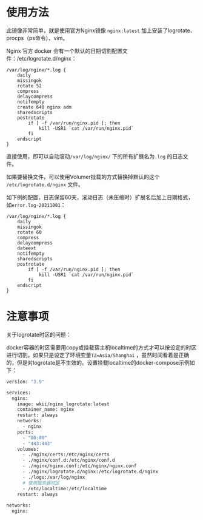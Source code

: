 # 使用方法

此镜像非常简单，就是使用官方Nginx镜像 `nginx:latest` 加上安装了logrotate、procps（ps命令）、vim。

Nginx 官方 docker 会有一个默认的日期切割配置文件：/etc/logrotate.d/nginx：

```ba
/var/log/nginx/*.log {
    daily
    missingok
    rotate 52
    compress
    delaycompress
    notifempty
    create 640 nginx adm
    sharedscripts
    postrotate
        if [ -f /var/run/nginx.pid ]; then
            kill -USR1 `cat /var/run/nginx.pid`
        fi
    endscript
}
```

直接使用，即可以自动滚动`/var/log/nginx/` 下的所有扩展名为`.log` 的日志文件。

如果要替换文件，可以使用Volumer挂载的方式替换掉默认的这个 `/etc/logrotate.d/nginx` 文件。

如下例的配置，日志保留60天，滚动日志（未压缩时）扩展名后加上日期格式，如`error.log-20211001`：

```bas
/var/log/nginx/*.log {
    daily
    missingok
    rotate 60
    compress
    delaycompress
    dateext
    notifempty
    sharedscripts
    postrotate
        if [ -f /var/run/nginx.pid ]; then
            kill -USR1 `cat /var/run/nginx.pid`
        fi
    endscript
}
```

# 注意事项

关于logrotate时区的问题：

docker容器的时区需要用copy或挂载宿主机localtime的方式才可以按设定的时区进行切割。如果只是设定了环境变量`TZ=Asia/Shanghai` ，虽然时间看着是正确的，但是对logrotate是不生效的。设置挂载localtime的docker-compose示例如下：

```bash
version: "3.9"

services:
  nginx:
    image: wkii/nginx_logrotate:latest
    container_name: nginx
    restart: always
    networks:
      - nginx
    ports:
      - "80:80"
      - "443:443"
    volumes:
      - ./nginx/certs:/etc/nginx/certs
      - ./nginx/conf.d:/etc/nginx/conf.d
      - ./nginx/nginx.conf:/etc/nginx/nginx.conf
      - ./nginx/logrotate.d/nginx:/etc/logrotate.d/nginx
      - ./logs:/var/log/nginx
      # 使用服务器时区
      - /etc/localtime:/etc/localtime
    restart: always
    
networks:
  nginx:
```

